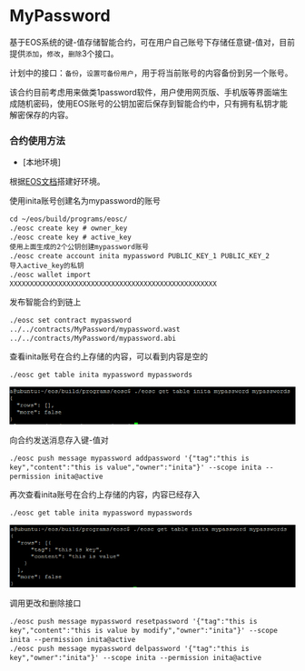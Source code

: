# MyPassword
基于EOS系统的键-值存储智能合约，可在用户自己账号下存储任意键-值对，目前提供`添加`，`修改`，`删除`3个接口。

计划中的接口：`备份`，`设置可备份用户`，用于将当前账号的内容备份到另一个账号。

该合约目前考虑用来做类1password软件，用户使用网页版、手机版等界面端生成随机密码，使用EOS账号的公钥加密后保存到智能合约中，只有拥有私钥才能解密保存的内容。


### 合约使用方法

* [本地环境]

根据[EOS文档](https://github.com/EOSIO/eos)搭建好环境。

使用inita账号创建名为mypassword的账号

    cd ~/eos/build/programs/eosc/
    ./eosc create key # owner_key    
    ./eosc create key # active_key
    使用上面生成的2个公钥创建mypassword账号
    ./eosc create account inita mypassword PUBLIC_KEY_1 PUBLIC_KEY_2
    导入active_key的私钥
    ./eosc wallet import XXXXXXXXXXXXXXXXXXXXXXXXXXXXXXXXXXXXXXXXXXXXXXXXXXX

发布智能合约到链上

    ./eosc set contract mypassword ../../contracts/MyPassword/mypassword.wast ../../contracts/MyPassword/mypassword.abi

查看inita账号在合约上存储的内容，可以看到内容是空的

    ./eosc get table inita mypassword mypasswords


![](./resource/1.png)

向合约发送消息存入键-值对

    ./eosc push message mypassword addpassword '{"tag":"this is key","content":"this is value","owner":"inita"}' --scope inita --permission inita@active

再次查看inita账号在合约上存储的内容，内容已经存入

    ./eosc get table inita mypassword mypasswords


![](./resource/2.png)

调用更改和删除接口

    ./eosc push message mypassword resetpassword '{"tag":"this is key","content":"this is value by modify","owner":"inita"}' --scope inita --permission inita@active
    ./eosc push message mypassword delpassword '{"tag":"this is key","owner":"inita"}' --scope inita --permission inita@active
